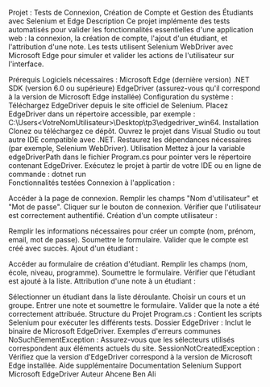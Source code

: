 Projet : Tests de Connexion, Création de Compte et Gestion des Étudiants avec Selenium et Edge
Description
Ce projet implémente des tests automatisés pour valider les fonctionnalités essentielles d'une application web : la connexion, la création de compte, l'ajout d'un étudiant, et l'attribution d'une note. Les tests utilisent Selenium WebDriver avec Microsoft Edge pour simuler et valider les actions de l'utilisateur sur l'interface.

Prérequis
Logiciels nécessaires :
Microsoft Edge (dernière version)
.NET SDK (version 6.0 ou supérieure)
EdgeDriver (assurez-vous qu'il correspond à la version de Microsoft Edge installée)
Configuration du système :
Téléchargez EdgeDriver depuis le site officiel de Selenium.
Placez EdgeDriver dans un répertoire accessible, par exemple :
C:\Users\<VotreNomUtilisateur>\Desktop\tp3\edgedriver_win64.
Installation
Clonez ou téléchargez ce dépôt.
Ouvrez le projet dans Visual Studio ou tout autre IDE compatible avec .NET.
Restaurez les dépendances nécessaires (par exemple, Selenium WebDriver).
Utilisation
Mettez à jour la variable edgeDriverPath dans le fichier Program.cs pour pointer vers le répertoire contenant EdgeDriver.
Exécutez le projet à partir de votre IDE ou en ligne de commande :
dotnet run  
Fonctionnalités testées
Connexion à l'application :

Accéder à la page de connexion.
Remplir les champs "Nom d'utilisateur" et "Mot de passe".
Cliquer sur le bouton de connexion.
Vérifier que l'utilisateur est correctement authentifié.
Création d'un compte utilisateur :

Remplir les informations nécessaires pour créer un compte (nom, prénom, email, mot de passe).
Soumettre le formulaire.
Valider que le compte est créé avec succès.
Ajout d'un étudiant :

Accéder au formulaire de création d'étudiant.
Remplir les champs (nom, école, niveau, programme).
Soumettre le formulaire.
Vérifier que l'étudiant est ajouté à la liste.
Attribution d'une note à un étudiant :

Sélectionner un étudiant dans la liste déroulante.
Choisir un cours et un groupe.
Entrer une note et soumettre le formulaire.
Valider que la note a été correctement attribuée.
Structure du Projet
Program.cs : Contient les scripts Selenium pour exécuter les différents tests.
Dossier EdgeDriver : Inclut le binaire de Microsoft EdgeDriver.
Exemples d'erreurs communes
NoSuchElementException : Assurez-vous que les sélecteurs utilisés correspondent aux éléments actuels du site.
SessionNotCreatedException : Vérifiez que la version d'EdgeDriver correspond à la version de Microsoft Edge installée.
Aide supplémentaire
Documentation Selenium
Support Microsoft EdgeDriver
Auteur
Ahcene Ben Ali


